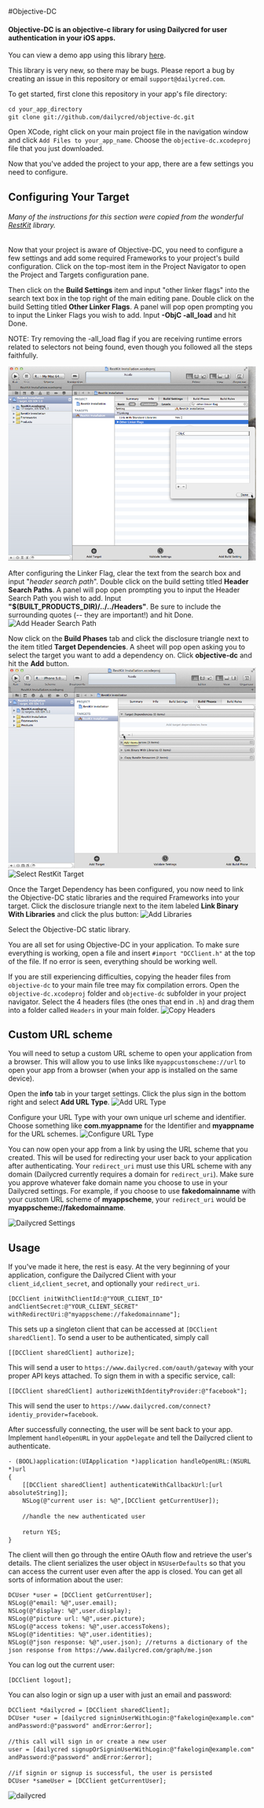 #Objective-DC

#### Objective-DC is an objective-c library for using Dailycred for user authentication in your iOS apps.

You can view a demo app using this library [here](https://github.com/dailycred/ios-example).

This library is very new, so there may be bugs. Please report a bug by creating an issue in this repository or email `support@dailycred.com`.

To get started, first clone this repository in your app's file directory:

    cd your_app_directory
    git clone git://github.com/dailycred/objective-dc.git

Open XCode, right click on your main project file in the navigation window and click `Add Files to your_app_name`. Choose the `objective-dc.xcodeproj` file that you just downloaded.

Now that you've added the project to your app, there are a few settings you need to configure.

## Configuring Your Target

###### Many of the instructions for this section were copied from the wonderful [RestKit](https://github.com/RestKit/RestKit) library.

Now that your project is aware of Objective-DC, you need to configure a few settings and add some required Frameworks to your project's build configuration. Click on the top-most item in the Project Navigator to open the Project and Targets configuration pane.

Then click on the **Build Settings** item and input "other linker flags" into the search text box in the top right of the main editing pane. Double click on the build Setting titled **Other Linker Flags**. A panel will pop open prompting you to input the Linker Flags you wish to add. Input **-ObjC -all_load** and hit Done.

NOTE: Try removing the -all_load flag if you are receiving runtime errors related to selectors not being found, even though you followed all the steps faithfully.

![Add Linker Flag](https://github.com/RestKit/RestKit/raw/master/Docs/Images/Installation/03_Add_Linker_Flag.png)

After configuring the Linker Flag, clear the text from the search box and input "_header search path_". Double click on the build setting titled **Header Search Paths**. A panel will pop open prompting you to input the Header Search Path you wish to add. Input **"$(BUILT_PRODUCTS_DIR)/../../Headers"**. Be sure to include the surrounding quotes (-- they are important!) and hit Done.
![Add Header Search Path](https://raw.github.com/dailycred/objective-dc/master/docs/header_search_paths.png)

Now click on the **Build Phases** tab and click the disclosure triangle next to the item titled **Target Dependencies**. A sheet will pop open asking you to select the target you want to add a dependency on. Click **objective-dc** and hit the **Add** button.
![Add Target Dependency](https://github.com/RestKit/RestKit/raw/master/Docs/Images/Installation/04_Add_Target_Dependency.png)
![Select RestKit Target](https://raw.github.com/dailycred/objective-dc/master/docs/target_dependencies.png)

Once the Target Dependency has been configured, you now need to link the Objective-DC static libraries and the required Frameworks into your target. Click the disclosure triangle next to the item labeled **Link Binary With Libraries** and click the plus button:
![Add Libraries](https://raw.github.com/dailycred/objective-dc/master/docs/link_binary.png)

Select the Objective-DC static library.

You are all set for using Objective-DC in your application. To make sure everything is working, open a file and insert `#import "DCClient.h"` at the top of the file. If no error is seen, everything should be working well.

If you are still experiencing difficulties, copying the header files from `objective-dc` to your main file tree may fix compilation errors. Open the `objective-dc.xcodeproj` folder and `objective-dc` subfolder in your project navigator. Select the 4 headers files (the ones that end in `.h`) and drag them into a folder called `Headers` in your main folder.
![Copy Headers](https://raw.github.com/dailycred/objective-dc/master/docs/copy_headers.png)

## Custom URL scheme

You will need to setup a custom URL scheme to open your application from a browser. This will allow you to use links like `myappcustomscheme://url` to open your app from a browser (when your app is installed on the same device).

Open the **info** tab in your target settings. Click the plus sign in the bottom right and select **Add URL Type**.
![Add URL Type](https://raw.github.com/dailycred/objective-dc/master/docs/add_url_type.png)

Configure your URL Type with your own unique url scheme and identifier. Choose something like **com.myappname** for the Identifier and **myappname** for the URL schemes.
![Configure URL Type](https://raw.github.com/dailycred/objective-dc/master/docs/url_type_settings.png)

You can now open your app from a link by using the URL scheme that you created. This will be used for redirecting your user back to your application after authenticating. Your `redirect_uri` must use this URL scheme with any domain (Dailycred currently requires a domain for `redirect_uri`). Make sure you approve whatever fake domain name you choose to use in your Dailycred settings. For example, if you choose to use **fakedomainname** with your custom URL scheme of **myappscheme**, your `redirect_uri` would be **myappscheme://fakedomainname**.

![Dailycred Settings](https://raw.github.com/dailycred/objective-dc/master/docs/dailycred_settings.png)

## Usage

If you've made it here, the rest is easy. At the very beginning of your application, configure the Dailycred Client with your `client_id`,`client_secret`, and optionally your `redirect_uri`.

    [DCClient initWithClientId:@"YOUR_CLIENT_ID" andClientSecret:@"YOUR_CLIENT_SECRET" withRedirectUri:@"myappscheme://fakedomainname"];

This sets up a singleton client that can be accessed at `[DCClient sharedClient]`. To send a user to be authenticated, simply call

    [[DCClient sharedClient] authorize];

This will send a user to `https://www.dailycred.com/oauth/gateway` with your proper API keys attached. To sign them in with a specific service, call:

    [[DCClient sharedClient] authorizeWithIdentityProvider:@"facebook"];

This will send the user to `https://www.dailycred.com/connect?identiy_provider=facebook`.

After successfully connecting, the user will be sent back to your app. Implement `handleOpenURL` in your `appDelegate` and tell the Dailycred client to authenticate.

    - (BOOL)application:(UIApplication *)application handleOpenURL:(NSURL *)url
    {
        [[DCClient sharedClient] authenticateWithCallbackUrl:[url absoluteString]];
        NSLog(@"current user is: %@",[DCClient getCurrentUser]);

        //handle the new authenticated user

        return YES;
    }

The client will then go through the entire OAuth flow and retrieve the user's details. The client serializes the user object in `NSUserDefaults` so that you can access the current user even after the app is closed. You can get all sorts of information about the user:

    DCUser *user = [DCClient getCurrentUser];
    NSLog(@"email: %@",user.email);
    NSLog(@"display: %@",user.display);
    NSLog(@"picture url: %@",user.picture);
    NSLog(@"access tokens: %@",user.accessTokens);
    NSLog(@"identities: %@",user.identities);
    NSLog(@"json response: %@",user.json); //returns a dictionary of the json response from https://www.dailycred.com/graph/me.json

You can log out the current user:

    [DCClient logout];

You can also login or sign up a user with just an email and password:

    DCClient *dailycred = [DCClient sharedClient];
    DCUser *user = [dailycred signinUserWithLogin:@"fakelogin@example.com" andPassword:@"password" andError:&error];

    //this call will sign in or create a new user
    user = [dailycred signupOrSigninUserWithLogin:@"fakelogin@example.com" andPassword:@"password" andError:&error];

    //if signin or signup is successful, the user is persisted
    DCUser *sameUser = [DCClient getCurrentUser];


![](https://www.dailycred.com/dc.gif?client_id=dailycred&title=objc_repo "dailycred")